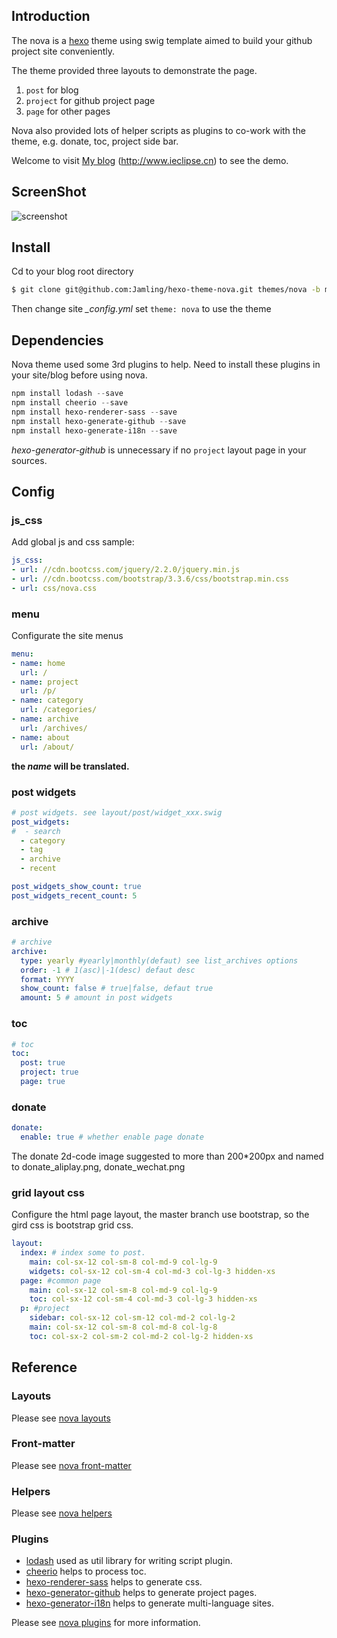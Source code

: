 
## Introduction ##

The nova is a [hexo](https://hexo.io) theme using swig template aimed to build your github project site conveniently.

The theme provided three layouts to demonstrate the page.

 1. `post` for blog
 2. `project` for github project page
 3. `page` for other pages

Nova also provided lots of helper scripts as plugins to co-work with the theme, e.g. donate, toc, project side bar. 

Welcome to visit [My blog](http://www.ieclipse.cn) (http://www.ieclipse.cn) to see the demo.

## ScreenShot

![screenshot](https://raw.githubusercontent.com/Jamling/hexo-theme-nova/master/screenshots/bootstrap.png)

## Install
Cd to your blog root directory
```bash
$ git clone git@github.com:Jamling/hexo-theme-nova.git themes/nova -b master
```
Then change site <var>_config.yml</var> set `theme: nova` to use the theme

## Dependencies
Nova theme used some 3rd plugins to help. Need to install these plugins in your site/blog before using nova.

```powershell
npm install lodash --save
npm install cheerio --save
npm install hexo-renderer-sass --save
npm install hexo-generate-github --save
npm install hexo-generate-i18n --save
```

<var>hexo-generator-github</var> is unnecessary if no `project` layout page in your sources.

## Config

### js_css
Add global js and css sample:
```yaml
js_css:
- url: //cdn.bootcss.com/jquery/2.2.0/jquery.min.js
- url: //cdn.bootcss.com/bootstrap/3.3.6/css/bootstrap.min.css
- url: css/nova.css
```
### menu
Configurate the site menus
```yaml
menu:
- name: home
  url: /
- name: project
  url: /p/
- name: category
  url: /categories/
- name: archive
  url: /archives/
- name: about
  url: /about/
```
**the <var>name</var> will be translated.**

### post widgets
```yaml
# post widgets. see layout/post/widget_xxx.swig
post_widgets:
#  - search
  - category
  - tag
  - archive
  - recent

post_widgets_show_count: true
post_widgets_recent_count: 5
```

### archive
```yaml
# archive
archive:
  type: yearly #yearly|monthly(defaut) see list_archives options
  order: -1 # 1(asc)|-1(desc) defaut desc
  format: YYYY
  show_count: false # true|false, defaut true
  amount: 5 # amount in post widgets
```

### toc
```yaml
# toc
toc:
  post: true
  project: true
  page: true
```

### donate
```yaml
donate:
  enable: true # whether enable page donate
```
The donate 2d-code image suggested to more than 200*200px and named to  donate_aliplay.png, donate_wechat.png

### grid layout css
Configure the html page layout, the master branch use bootstrap, so the gird css is bootstrap grid css.

```yaml
layout:
  index: # index some to post.
    main: col-sx-12 col-sm-8 col-md-9 col-lg-9
    widgets: col-sx-12 col-sm-4 col-md-3 col-lg-3 hidden-xs
  page: #common page
    main: col-sx-12 col-sm-8 col-md-9 col-lg-9
    toc: col-sx-12 col-sm-4 col-md-3 col-lg-3 hidden-xs
  p: #project
    sidebar: col-sx-12 col-sm-12 col-md-2 col-lg-2
    main: col-sx-12 col-sm-8 col-md-8 col-lg-8
    toc: col-sx-2 col-sm-2 col-md-2 col-lg-2 hidden-xs

```

## Reference
### Layouts
Please see [nova layouts](https://ieclipse.cn/en/p/hexo-theme-nova/layouts.html)

### Front-matter
Please see [nova front-matter](https://ieclipse.cn/en/p/hexo-theme-nova/front-matter.html)

### Helpers
Please see [nova helpers](https://ieclipse.cn/en/p/hexo-theme-nova/helpers.html)

### Plugins

- [lodash] used as util library for writing script plugin.
- [cheerio] helps to process toc.
- [hexo-renderer-sass] helps to generate css.
- [hexo-generator-github] helps to generate project pages.
- [hexo-generator-i18n] helps to generate multi-language sites.

Please see [nova plugins](https://ieclipse.cn/en/p/hexo-theme-nova/plugins.html) for more information.


[lodash]: https://github.com/lodash/lodash
[cheerio]: https://github.com/cheeriojs/cheerio
[hexo-renderer-sass]: https://github.com/knksmith57/hexo-renderer-sass
[hexo-generator-github]: https://github.com/Jamling/hexo-generator-github/
[hexo-generator-i18n]: https://github.com/Jamling/hexo-generator-i18n/

